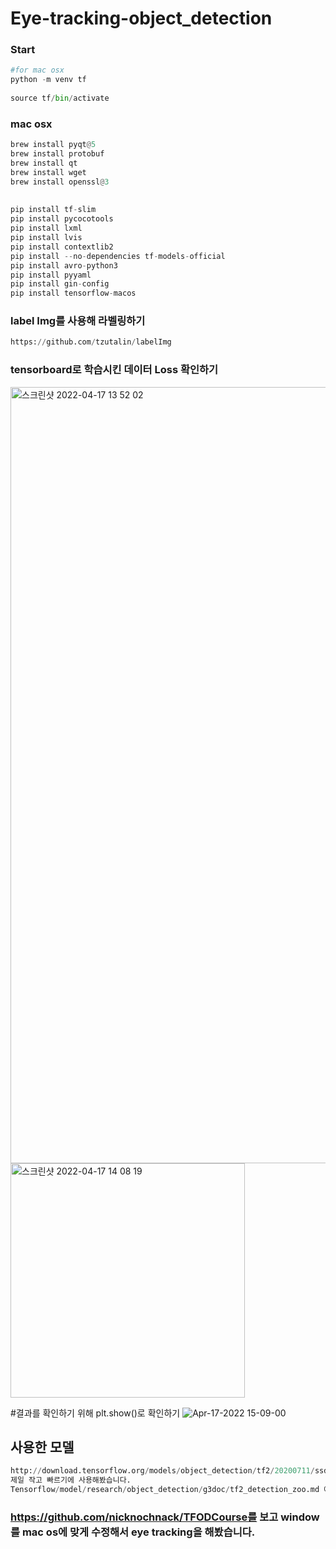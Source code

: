 # Eye-tracking-object_detection

### Start 
```python
#for mac osx   
python -m venv tf   
   
source tf/bin/activate
```
   
### mac osx 
```python
brew install pyqt@5
brew install protobuf
brew install qt
brew install wget
brew install openssl@3   
    
    
pip install tf-slim
pip install pycocotools
pip install lxml
pip install lvis
pip install contextlib2
pip install --no-dependencies tf-models-official
pip install avro-python3
pip install pyyaml
pip install gin-config
pip install tensorflow-macos
```

### label Img를 사용해 라벨링하기
```python
https://github.com/tzutalin/labelImg
```

### tensorboard로 학습시킨 데이터 Loss 확인하기
<img width="1242" alt="스크린샷 2022-04-17 13 52 02" src="https://user-images.githubusercontent.com/81940655/163702807-9438a71a-76e2-4e7f-bced-e75155a02362.png">

<img width="375" alt="스크린샷 2022-04-17 14 08 19" src="https://user-images.githubusercontent.com/81940655/163702841-da8224e3-2213-4c4d-9b49-7ee4c4393ac3.png">

#결과를 확인하기 위해 plt.show()로 확인하기
![Apr-17-2022 15-09-00](https://user-images.githubusercontent.com/81940655/163702910-12aa7aa2-1cf6-4875-b5c2-57683de03127.gif)

## 사용한 모델
```python
http://download.tensorflow.org/models/object_detection/tf2/20200711/ssd_mobilenet_v2_fpnlite_320x320_coco17_tpu-8.tar.gz
제일 작고 빠르기에 사용해봤습니다.   
Tensorflow/model/research/object_detection/g3doc/tf2_detection_zoo.md 에서 많은 모델들 이름과 tar.gz 파일 및 map 존재
```

### https://github.com/nicknochnack/TFODCourse를 보고 window를 mac os에 맞게 수정해서 eye tracking을 해봤습니다.
